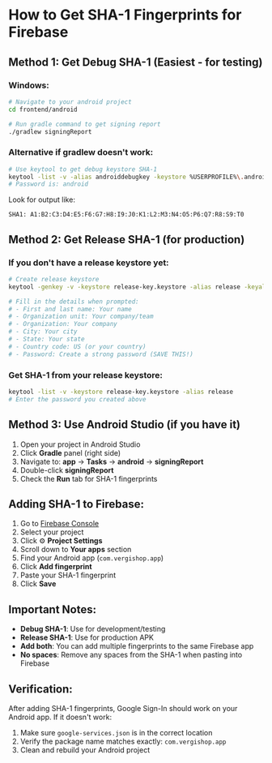 # How to Get SHA-1 Fingerprints for Firebase

## Method 1: Get Debug SHA-1 (Easiest - for testing)

### Windows:
```bash
# Navigate to your android project
cd frontend/android

# Run gradle command to get signing report
./gradlew signingReport
```

### Alternative if gradlew doesn't work:
```bash
# Use keytool to get debug keystore SHA-1
keytool -list -v -alias androiddebugkey -keystore %USERPROFILE%\.android\debug.keystore
# Password is: android
```

Look for output like:
```
SHA1: A1:B2:C3:D4:E5:F6:G7:H8:I9:J0:K1:L2:M3:N4:O5:P6:Q7:R8:S9:T0
```

## Method 2: Get Release SHA-1 (for production)

### If you don't have a release keystore yet:
```bash
# Create release keystore
keytool -genkey -v -keystore release-key.keystore -alias release -keyalg RSA -keysize 2048 -validity 10000

# Fill in the details when prompted:
# - First and last name: Your name
# - Organization unit: Your company/team
# - Organization: Your company
# - City: Your city
# - State: Your state
# - Country code: US (or your country)
# - Password: Create a strong password (SAVE THIS!)
```

### Get SHA-1 from your release keystore:
```bash
keytool -list -v -keystore release-key.keystore -alias release
# Enter the password you created above
```

## Method 3: Use Android Studio (if you have it)

1. Open your project in Android Studio
2. Click **Gradle** panel (right side)
3. Navigate to: **app** → **Tasks** → **android** → **signingReport**
4. Double-click **signingReport**
5. Check the **Run** tab for SHA-1 fingerprints

## Adding SHA-1 to Firebase:

1. Go to [Firebase Console](https://console.firebase.google.com/)
2. Select your project
3. Click ⚙️ **Project Settings**
4. Scroll down to **Your apps** section
5. Find your Android app (`com.vergishop.app`)
6. Click **Add fingerprint**
7. Paste your SHA-1 fingerprint
8. Click **Save**

## Important Notes:

- **Debug SHA-1**: Use for development/testing
- **Release SHA-1**: Use for production APK
- **Add both**: You can add multiple fingerprints to the same Firebase app
- **No spaces**: Remove any spaces from the SHA-1 when pasting into Firebase

## Verification:
After adding SHA-1 fingerprints, Google Sign-In should work on your Android app. If it doesn't work:
1. Make sure `google-services.json` is in the correct location
2. Verify the package name matches exactly: `com.vergishop.app`
3. Clean and rebuild your Android project